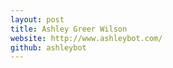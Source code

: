```yaml
---
layout: post
title: Ashley Greer Wilson
website: http://www.ashleybot.com/
github: ashleybot
---
```

